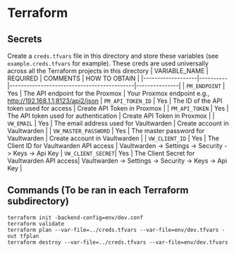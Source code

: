 # Terraform

## Secrets
Create a ```creds.tfvars``` file in this directory and store these variables (see `example.creds.tfvars` for example). These creds are used universally across all the Terraform projects in this directory
| VARIABLE_NAME     | REQUIRED | COMMENTS                                   | HOW TO OBTAIN |
|-------------------|----------|--------------------------------------------|---------------|
| `PM_ENDPOINT`     | Yes      | The API endpoint for the Proxmox  | Your Proxmox endpoint e.g., http://192.168.1.1:8123/api2/json
| `PM_API_TOKEN_ID` | Yes      | The ID of the API token used for access    | Create API Token in Proxmox |
| `PM_API_TOKEN`    | Yes      | The API token used for authentication      | Create API Token in Proxmox |
| `VW_EMAIL`        | Yes      | The email address used for Vaultwarden      | Create account in Vaultwarden |
| `VW_MASTER_PASSWORD` | Yes   | The master password for Vaultwarden        | Create account in Vaultwarden |
| `VW_CLIENT_ID`    | Yes      | The Client ID for Vaultwarden API access   | Vaultwarden -> Settings -> Security -> Keys -> Api Key
| `VW_CLIENT_SECRET`| Yes      | The Client Secret for Vaultwarden API access| Vaultwarden -> Settings -> Security -> Keys -> Api Key |

## Commands (To be ran in each Terraform subdirectory)
```
terraform init -backend-config=env/dev.conf
terraform validate
terraform plan --var-file=../creds.tfvars --var-file=env/dev.tfvars -out tfplan
terraform destroy --var-file=../creds.tfvars --var-file=env/dev.tfvars
```
